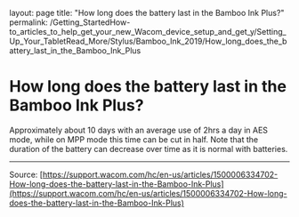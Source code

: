 layout: page
title: "How long does the battery last in the Bamboo Ink Plus?"
permalink: /Getting_StartedHow-to_articles_to_help_get_your_new_Wacom_device_setup_and_get_y/Setting_Up_Your_TabletRead_More/Stylus/Bamboo_Ink_2019/How_long_does_the_battery_last_in_the_Bamboo_Ink_Plus

# How long does the battery last in the Bamboo Ink Plus?

Approximately about 10 days with an average use of 2hrs a day in AES mode, while on MPP mode this time can be cut in half.
Note that the duration of the battery can decrease over time as it is normal with batteries.

---
Source: [https://support.wacom.com/hc/en-us/articles/1500006334702-How-long-does-the-battery-last-in-the-Bamboo-Ink-Plus](https://support.wacom.com/hc/en-us/articles/1500006334702-How-long-does-the-battery-last-in-the-Bamboo-Ink-Plus)
